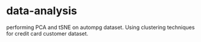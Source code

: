 # data-analysis

performing PCA and tSNE on autompg dataset.
Using clustering techniques for credit card customer dataset.
